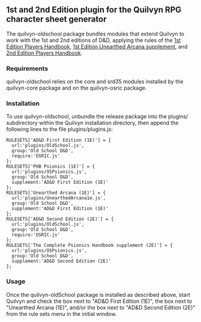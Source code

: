 ## 1st and 2nd Edition plugin for the Quilvyn RPG character sheet generator

The quilvyn-oldschool package bundles modules that extend Quilvyn to work
with the 1st and 2nd editions of D&D, applying the rules of the
<a href="https://www.drivethrurpg.com/product/17003/Players-Handbook-1e">1st
Edition Players Handbook</a>, 
<a href="https://www.drivethrurpg.com/product/170096/Unearthed-Arcana-1e?term=unearthed+arcana">1st Edition Unearthed Arcana supplement</a>, and 
<a href="https://www.drivethrurpg.com/product/16868/Players-Handbook-Revised-2e">2nd
Edition Players Handbook</a>.

### Requirements

quilvyn-oldschool relies on the core and srd35 modules installed by the
quilvyn-core package and on the quilvyn-osric package.

### Installation

To use quilvyn-oldschool, unbundle the release package into the plugins/
subdirectory within the Quilvyn installation directory, then append the
following lines to the file plugins/plugins.js:

    RULESETS['AD&D First Edition (1E)'] = {
      url:'plugins/OldSchool.js',
      group:'Old School D&D',
      require:'OSRIC.js'
    };
    RULESETS['PHB Psionics (1E)'] = {
      url:'plugins/OSPsionics.js',
      group:'Old School D&D',
      supplement:'AD&D First Edition (1E)'
    };
    RULESETS['Unearthed Arcana (1E)'] = {
      url:'plugins/UnearthedArcana1e.js',
      group:'Old School D&D',
      supplement:'AD&D First Edition (1E)'
    };
    RULESETS['AD&D Second Edition (2E)'] = {
      url:'plugins/OldSchool.js',
      group:'Old School D&D',
      require:'OSRIC.js'
    };
    RULESETS['The Complete Psionics Handbook supplement (2E)'] = {
      url:'plugins/OSPsionics.js',
      group:'Old School D&D',
      supplement:'AD&D Second Edition (2E)'
    };

### Usage

Once the quilvyn-oldSchool package is installed as described above, start
Quilvyn and check the box next to "AD&D First Edition (1E)", the box next to
"Unearthed Arcana (1E)", and/or the box next to "AD&D Second Edition (2E)" from
the rule sets menu in the initial window.
